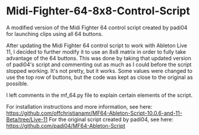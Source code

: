 # Midi-Fighter-64-8x8-Control-Script
A modified version of the Midi Fighter 64 control script created by padi04 for launching clips using all 64 buttons.

After updating the Midi Fighter 64 control script to work with Ableton Live 11, I decided to further modify it to use an 8x8 matrix in order to fully take advantage of the 64 buttons. This was done by taking that updated version of padi04's script and commenting out as much as I could before the script stopped working. It's not pretty, but it works.
Some values were changed to use the top row of buttons, but the code was kept as close to the original as possible.

I left comments in the mf_64.py file to explain certain elements of the script.

For installation instructions and more information, see here: https://github.com/offchristianamr/MF64-Ableton-Script-10.0.6-and-11-Beta/tree/Live-11
For the original script created by padi04, see here: https://github.com/padi04/MF64-Ableton-Script

